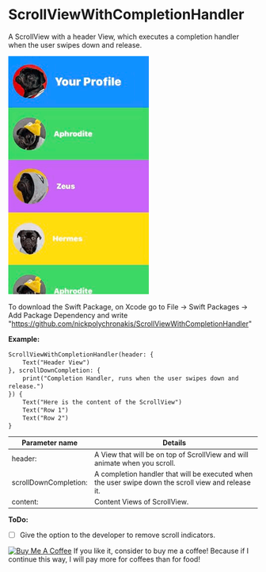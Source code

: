 # ScrollViewWithCompletionHandler

A ScrollView with a header View, which executes a completion handler when the user swipes down and release.

![Example gif](Example.gif)


To download the Swift Package, on Xcode go to File -> Swift Packages -> Add Package Dependency and write "https://github.com/nickpolychronakis/ScrollViewWithCompletionHandler"

**Example:**

```
ScrollViewWithCompletionHandler(header: {
    Text("Header View")
}, scrollDownCompletion: {
    print("Completion Handler, runs when the user swipes down and release.")
}) {
    Text("Here is the content of the ScrollView")
    Text("Row 1")
    Text("Row 2")
}
```

Parameter name | Details
---------------|---------
header: | A View that will be on top of ScrollView and will animate when you scroll.
scrollDownCompletion: | A completion handler that will be executed when the user swipe down the scroll view and release it.
content: | Content Views of ScrollView.
    

**ToDo:**
- [ ] Give the option to the developer to remove scroll indicators.

<a href="https://www.buymeacoffee.com/NickPolychronakis" target="_blank"><img src="https://cdn.buymeacoffee.com/buttons/default-orange.png" alt="Buy Me A Coffee" style="height: 51px !important;width: 217px !important;" ></a>
If you like it, consider to buy me a coffee! Because if I continue this way, I will pay more for coffees than for food!
